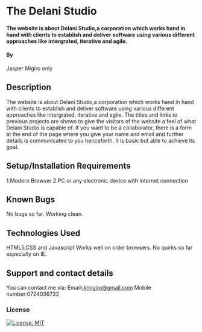 # The Delani Studio
#### The website is about Delani Studio,a corporation which works hand in hand with clients to establish and deliver software using various different approaches like intergrated, iterative and agile.
#### By
Jasper Migiro only
## Description
The website is about Delani Studio,a corporation which works hand in hand with clients to establish and deliver software using various different approaches like intergrated, iterative and agile. The titles and links to previous projects are shown to give the visitors of the website a feel of what Delani Studio is capable of. If you want to be a collaborator, there is a form at the end of the page where you give your name and email and further details is communicated to you henceforth. It is basic but able to achieve its goal.
## Setup/Installation Requirements
1.Modern Browser
2.PC or any electronic device with internet connection
## Known Bugs
No bugs so far. Working clean.
## Technologies Used
HTML5,CSS and Javascript
Works well on older browsers. No quirks so far especially on IE.
## Support and contact details
You can contact me via:
Email:jkmigiro@gmail.com
Mobile number:0724036732

### License
[![License: MIT](https://img.shields.io/badge/License-MIT-yellow.svg)](https://opensource.org/licenses/MIT)
